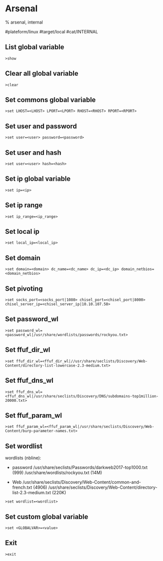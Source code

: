 # Arsenal

% arsenal, internal

#plateform/linux #target/local #cat/INTERNAL 

## List global variable
```
>show
```

## Clear all global variable
```
>clear
```

## Set commons global variable
```
>set LHOST=<LHOST> LPORT=<LPORT> RHOST=<RHOST> RPORT=<RPORT>
```

## Set user and password
```
>set user=<user> password=<password>
```

## Set user and hash
```
>set user=<user> hash=<hash>
```

## Set ip global variable
```
>set ip=<ip>
```

## Set ip range
```
>set ip_range=<ip_range>
```

## Set local ip 
```
>set local_ip=<local_ip>
```

## Set domain 
```
>set domain=<domain> dc_name=<dc_name> dc_ip=<dc_ip> domain_netbios=<domain_netbios>
```

## Set pivoting 
```
>set socks_port=<socks_port|1080> chisel_port=<chisel_port|8000> chisel_server_ip=<chisel_server_ip|10.10.107.58> 
```

## Set password_wl 
```
>set password_wl=<password_wl|/usr/share/wordlists/passwords/rockyou.txt>
```

## Set ffuf_dir_wl 
```
>set ffuf_dir_wl=<ffuf_dir_wl|//usr/share/seclists/Discovery/Web-Content/directory-list-lowercase-2.3-medium.txt>
```

## Set ffuf_dns_wl 
```
>set ffuf_dns_wl=<ffuf_dns_wl|/usr/share/seclists/Discovery/DNS/subdomains-top1million-20000.txt>
```

## Set ffuf_param_wl 
```
>set ffuf_param_wl=<ffuf_param_wl|/usr/share/seclists/Discovery/Web-Content/burp-parameter-names.txt>
```


## Set wordlist
wordlists (nbline): 
- password
/usr/share/seclists/Passwords/darkweb2017-top1000.txt (999)
/usr/share/wordlists/rockyou.txt (14M)

- Web
/usr/share/seclists/Discovery/Web-Content/common-and-french.txt (4906)
/usr/share/seclists/Discovery/Web-Content/directory-list-2.3-medium.txt (220K)

```
>set wordlist=<wordlist>
```
## Set custom global variable
```
>set <GLOBALVAR>=<value>
```

## Exit
```
>exit
```

